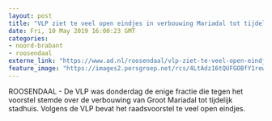 ```yaml
---
layout: post
title: "VLP ziet te veel open eindjes in verbouwing Mariadal tot tijdelijk gemeentehuis Roosendaal"
date: Fri, 10 May 2019 16:00:23 GMT
categories: 
- noord-brabant 
- roosendaal 
externe_link: "https://www.ad.nl/roosendaal/vlp-ziet-te-veel-open-eindjes-in-verbouwing-mariadal-tot-tijdelijk-gemeentehuis-roosendaal~a20957fd/"
feature_image: "https://images2.persgroep.net/rcs/4LtAdz16tQUFGOBfY1rewpGwV9o/diocontent/147846186/_fitwidth/400/?appId=21791a8992982cd8da851550a453bd7f&quality=0.7"
---
```


ROOSENDAAL - De VLP was donderdag de enige fractie die tegen het voorstel stemde over de verbouwing van Groot Mariadal tot tijdelijk stadhuis. Volgens de VLP bevat het raadsvoorstel te veel open eindjes.
